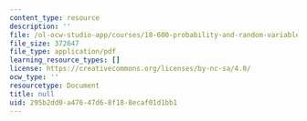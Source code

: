 ```yaml
---
content_type: resource
description: ''
file: /ol-ocw-studio-app/courses/18-600-probability-and-random-variables-fall-2019/295b2dd0a47647d68f188ecaf01d1bb1_MIT18_600F19_lec4.pdf
file_size: 372647
file_type: application/pdf
learning_resource_types: []
license: https://creativecommons.org/licenses/by-nc-sa/4.0/
ocw_type: ''
resourcetype: Document
title: null
uid: 295b2dd0-a476-47d6-8f18-8ecaf01d1bb1
---
```


